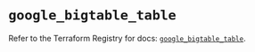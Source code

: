 # `google_bigtable_table`

Refer to the Terraform Registry for docs: [`google_bigtable_table`](https://registry.terraform.io/providers/hashicorp/google/6.8.0/docs/resources/bigtable_table).
